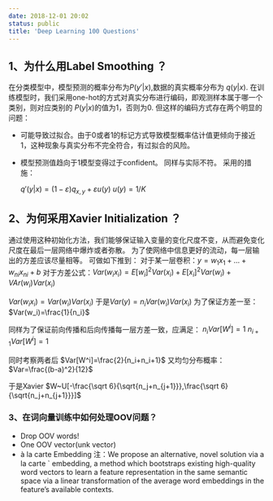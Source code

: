 ```yaml
---
date: 2018-12-01 20:02
status: public
title: 'Deep Learning 100 Questions'
---
```


## 1、为什么用Label Smoothing ？
在分类模型中，模型预测的概率分布为$P(y'|x)$,数据的真实概率分布为 $q(y|x)$. 在训练模型时，我们采用one-hot的方式对真实分布进行编码，即观测样本属于哪一个类别，则对应类别的 $P(y|x)$的值为1，否则为0.
但这样的编码方式存在两个明显的问题：
+ 可能导致过拟合。由于0或者1的标记方式导致模型概率估计值更倾向于接近1，这种现象与真实分布不完全符合，有过拟合的风险。
+ 模型预测值趋向于1模型变得过于confident。 同样与实际不符。
采用的措施：

    $q'(y|x) = (1-\varepsilon)q_{x,y} + \varepsilon u(y)$
    $u(y)=1/K$
    
## 2、为何采用Xavier Initialization ？
通过使用这种初始化方法，我们能够保证输入变量的变化尺度不变，从而避免变化尺度在最后一层网络中爆炸或者弥散。
为了使网络中信息更好的流动，每一层输出的方差应该尽量相等。
可做如下推到：
对于某一层卷积：$y=w_1x_1+...+w_{ni}x_{ni}+b$
对于方差公式：$Var(w_ix_i)=E[w_i]^2Var(x_i)+E[x_i]^2Var(w_i)+VAr(w_i)Var(x_i)$

$Var(w_ix_i)=Var(w_i)Var(x_i)$
于是$Var(y) = n_iVar(w_i)Var(x_i)$
为了保证方差一至：$Var(w_i)=\frac{1}{n_i}$

同样为了保证前向传播和后向传播每一层方差一致，应满足：
$n_iVar[W^i]=1$
$n_{i+1}Var[W^i]=1$

同时考察两者后
$Var[W^i]=\frac{2}{n_i+n_i+1}$
又均匀分布概率：
$Var=\frac{(b-a)^2}{12}$

于是Xavier
$W~U[-\frac{\sqrt 6}{\sqrt{n_j+n_{j+1}}},\frac{\sqrt 6}{\sqrt{n_j+n_{j+1}}}]$

### 3、在词向量训练中如何处理OOV问题？
+ Drop OOV words!
+ One OOV vector(unk vector)
+ à la carte Embedding
注：We propose an alternative, novel solution via
a la carte ` embedding, a method which bootstraps
existing high-quality word vectors to learn a feature
representation in the same semantic space via
a linear transformation of the average word embeddings
in the feature’s available contexts.